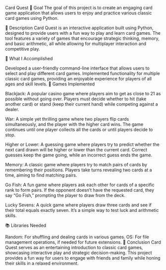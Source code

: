 Card Quest
🎯 Goal
The goal of this project is to create an engaging card game application that allows users to enjoy and practice various classic card games using Python.

🧾 Description
Card Quest is an interactive application built using Python, designed to provide users with a fun way to play and learn card games. The tool features a variety of games that encourage strategic thinking, memory, and basic arithmetic, all while allowing for multiplayer interaction and competitive play.

🧮 What I Accomplished

Developed a user-friendly command-line interface that allows users to select and play different card games.
Implemented functionality for multiple classic card games, providing an enjoyable experience for players of all ages and skill levels.
🚀 Games Implemented

Blackjack: A popular casino game where players aim to get as close to 21 as possible without going over. Players must decide whether to hit (take another card) or stand (keep their current hand) while competing against a dealer.

War: A simple yet thrilling game where two players flip cards simultaneously, and the player with the higher card wins. The game continues until one player collects all the cards or until players decide to stop.

Higher or Lower: A guessing game where players try to predict whether the next card drawn will be higher or lower than the current card. Correct guesses keep the game going, while an incorrect guess ends the game.

Memory: A classic game where players try to match pairs of cards by remembering their positions. Players take turns revealing two cards at a time, aiming to find matching pairs.

Go Fish: A fun game where players ask each other for cards of a specific rank to form pairs. If the opponent doesn’t have the requested card, they say “Go Fish,” prompting the player to draw from the deck.

Lucky Sevens: A quick game where players draw three cards and see if their total equals exactly seven. It’s a simple way to test luck and arithmetic skills.

📚 Libraries Needed

Random: For shuffling and dealing cards in various games.
OS: For file management operations, if needed for future extensions.
📢 Conclusion
Card Quest serves as an entertaining introduction to classic card games, showcasing interactive play and strategic decision-making. This project provides a fun way for users to engage with friends and family while honing their skills in a relaxed environment.